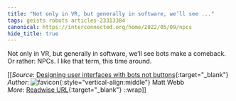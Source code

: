 ```yaml
---
title: "Not only in VR, but generally in software, we’ll see ..."
tags: geists robots articles-23313384
canonical: https://interconnected.org/home/2022/05/09/npcs
hide_title: true
---
```


Not only in VR, but generally in software, we’ll see bots make a comeback. Or rather: NPCs. I like that term, this time around.


[[_Source_: [Designing user interfaces with bots not buttons](https://interconnected.org/home/2022/05/09/npcs){:target="_blank"}<br>
_Author_: ![favicon](https://s2.googleusercontent.com/s2/favicons?domain=interconnected.org){:style="vertical-align:middle"} Matt Webb<br>
_More_: [Readwise URL](https://readwise.io/open/457090438){:target="_blank"}
::wrap]]